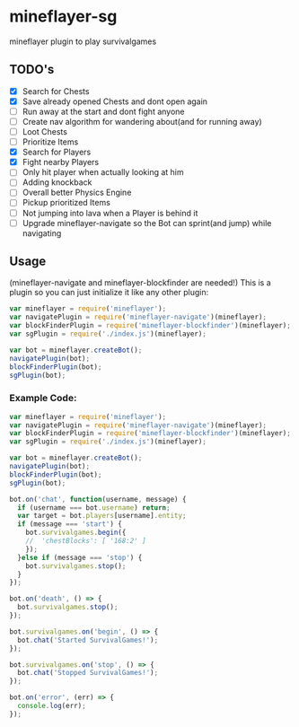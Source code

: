 # mineflayer-sg
mineflayer plugin to play survivalgames

## TODO's
- [x] Search for Chests
- [x] Save already opened Chests and dont open again
- [ ] Run away at the start and dont fight anyone
- [ ] Create nav algorithm for wandering about(and for running away)
- [ ] Loot Chests
- [ ] Prioritize Items
- [x] Search for Players
- [x] Fight nearby Players
- [ ] Only hit player when actually looking at him
- [ ] Adding knockback
- [ ] Overall better Physics Engine
- [ ] Pickup prioritized Items
- [ ] Not jumping into lava when a Player is behind it
- [ ] Upgrade mineflayer-navigate so the Bot can sprint(and jump) while navigating

## Usage
(mineflayer-navigate and mineflayer-blockfinder are needed!)
This is a plugin so you can just initialize it like any other plugin:
```js
var mineflayer = require('mineflayer');
var navigatePlugin = require('mineflayer-navigate')(mineflayer);
var blockFinderPlugin = require('mineflayer-blockfinder')(mineflayer);
var sgPlugin = require('./index.js')(mineflayer);

var bot = mineflayer.createBot();
navigatePlugin(bot);
blockFinderPlugin(bot);
sgPlugin(bot);
```

### Example Code:
```js
var mineflayer = require('mineflayer');
var navigatePlugin = require('mineflayer-navigate')(mineflayer);
var blockFinderPlugin = require('mineflayer-blockfinder')(mineflayer);
var sgPlugin = require('./index.js')(mineflayer);

var bot = mineflayer.createBot();
navigatePlugin(bot);
blockFinderPlugin(bot);
sgPlugin(bot);

bot.on('chat', function(username, message) {
  if (username === bot.username) return;
  var target = bot.players[username].entity;
  if (message === 'start') {
    bot.survivalgames.begin({
    //  'chestBlocks': [ '168:2' ]
    });
  }else if (message === 'stop') {
    bot.survivalgames.stop();
  }
});

bot.on('death', () => {
  bot.survivalgames.stop();
});

bot.survivalgames.on('begin', () => {
  bot.chat('Started SurvivalGames!');
});

bot.survivalgames.on('stop', () => {
  bot.chat('Stopped SurvivalGames!');
});

bot.on('error', (err) => {
  console.log(err);
});
```
